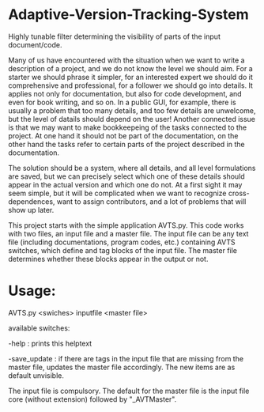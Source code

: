 # Adaptive-Version-Tracking-System
Highly tunable filter determining the visibility of parts of the input document/code.

Many of us have encountered with the situation when we want to write a description of a project, and we do not know the level we should aim. For a starter we should phrase it simpler, for an interested expert we should do it comprehensive and professional, for a follower we should go into details. It applies not only for documentation, but also for code development, and even for book writing, and so on. In a public GUI, for example, there is usually a problem that too many details, and too few details are unwelcome, but the level of datails should depend on the user! Another connected issue is that we may want to make bookkeepeing of the tasks connected to the project. At one hand it should not be part of the documentation, on the other hand the tasks refer to certain parts of the project described in the documentation.

The solution should be a system, where all details, and all level formulations are saved, but we can precisely select which one of these details should appear in the actual version and which one do not. At a first sight it may seem simple, but it will be complicated when we want to recognize cross-dependences, want to assign contributors, and a lot of problems that will show up later.

This project starts with the simple application AVTS.py. This code works with two files, an input file and a master file. The input file can be any text file (including documentations, program codes, etc.) containing AVTS switches, which define and tag 
blocks of the input file. The master file determines whether these blocks appear in the output or not.

# Usage:

AVTS.py \<swiches\> inputfile \<master file\>

available switches:

-help : prints this helptext

-save_update : if there are tags in the input file that are missing from the master file, updates the master file accordingly. The new items are as default unvisible.

The input file is compulsory. The default for the master file is the input file core (without extension) followed by "\_AVTMaster".
